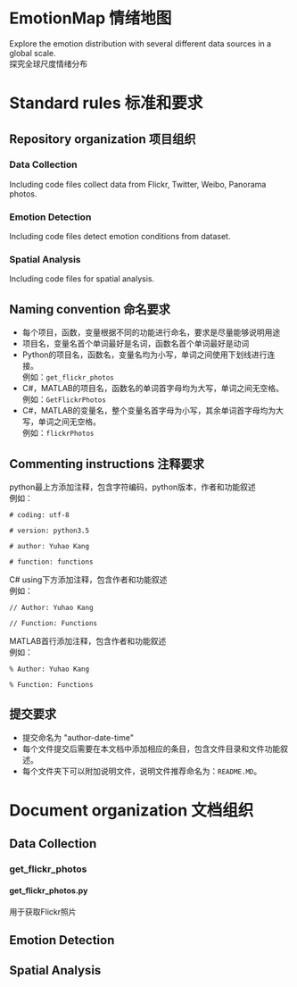 # EmotionMap 情绪地图
Explore the emotion distribution with several different data sources in a global scale.  
探究全球尺度情绪分布

# Standard rules 标准和要求
## Repository organization 项目组织 
### Data Collection
Including code files collect data from Flickr, Twitter, Weibo, Panorama photos.
### Emotion Detection
Including code files detect emotion conditions from dataset.
### Spatial Analysis
Including code files for spatial analysis.

## Naming convention 命名要求
- 每个项目，函数，变量根据不同的功能进行命名，要求是尽量能够说明用途
- 项目名，变量名首个单词最好是名词，函数名首个单词最好是动词
- Python的项目名，函数名，变量名均为小写，单词之间使用下划线进行连接。  
例如：`get_flickr_photos`
- C#，MATLAB的项目名，函数名的单词首字母均为大写，单词之间无空格。 
例如：`GetFlickrPhotos`
- C#，MATLAB的变量名，整个变量名首字母为小写，其余单词首字母均为大写，单词之间无空格。  
例如：`flickrPhotos`

## Commenting instructions 注释要求
python最上方添加注释，包含字符编码，python版本，作者和功能叙述  
例如：

	# coding: utf-8
	
	# version: python3.5
	
	# author: Yuhao Kang
	
	# function: functions

C# using下方添加注释，包含作者和功能叙述  
例如：

	// Author: Yuhao Kang
	
	// Function: Functions
MATLAB首行添加注释，包含作者和功能叙述  
例如：

	% Author: Yuhao Kang

	% Function: Functions

## 提交要求
- 提交命名为 "author-date-time"
- 每个文件提交后需要在本文档中添加相应的条目，包含文件目录和文件功能叙述。
- 每个文件夹下可以附加说明文件，说明文件推荐命名为：`README.MD`。

# Document organization 文档组织
## Data Collection

### get_flickr_photos

#### get_flickr_photos.py
用于获取Flickr照片

## Emotion Detection
## Spatial Analysis
